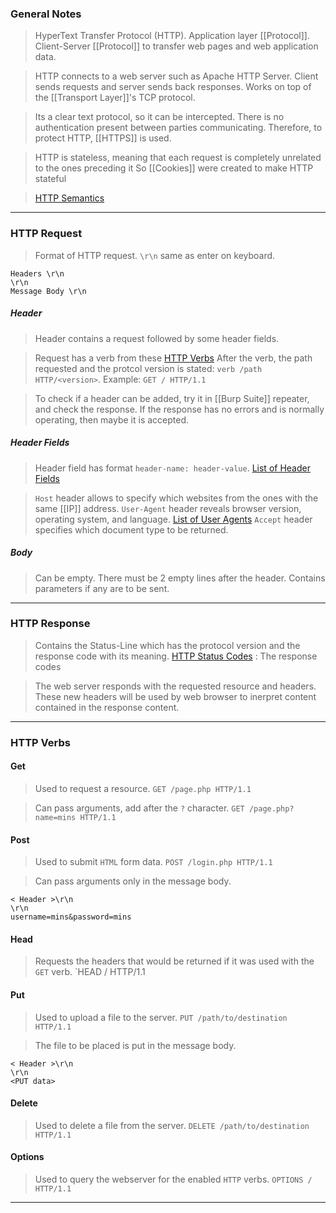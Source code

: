 
### General Notes

> HyperText Transfer Protocol (HTTP).
> Application layer [[Protocol]].
> Client-Server [[Protocol]] to transfer web pages and web application data.

> HTTP connects to a web server such as Apache HTTP Server.
> Client sends requests and server sends back responses.
> Works on top of the [[Transport Layer]]'s TCP protocol.

> Its a clear text protocol, so it can be intercepted. 
> There is no authentication present between parties communicating.
> Therefore, to protect HTTP, [[HTTPS]] is used.

> HTTP is stateless, meaning that each request is completely unrelated to the ones preceding it
> So [[Cookies]] were created to make HTTP stateful


> [HTTP Semantics](https://www.rfc-editor.org/rfc/rfc9110.html)

---

### HTTP Request

> Format of HTTP request. `\r\n` same as enter on keyboard.
```
Headers \r\n
\r\n
Message Body \r\n
```

##### Header
> Header contains a request followed by some header fields.

>  Request has a verb from these  [HTTP Verbs](https://www.restapitutorial.com/lessons/httpmethods.html#:~:text=The%20primary%20or%20most%2Dcommonly,but%20are%20utilized%20less%20frequently.)
>  After the verb, the path requested and the protcol version is stated: `verb /path HTTP/<version>`. Example: `GET / HTTP/1.1`

> To check if a header can be added, try it in [[Burp Suite]] repeater, and check the response. If the response has no errors and is normally operating, then maybe it is accepted.

##### Header Fields
> Header field has format `header-name: header-value`.
> [List of Header Fields](https://developer.mozilla.org/en-US/docs/Web/HTTP/Headers)

> `Host` header allows to specify which websites from the ones with the same [[IP]] address.
> `User-Agent` header reveals browser version, operating system, and language. [List of User Agents](https://useragentstring.com/pages/useragentstring.php)
> `Accept` header specifies which document type to be returned.

##### Body
> Can be empty. There must be 2 empty lines after the header.
> Contains parameters if any are to be sent.

---

### HTTP Response

> Contains the Status-Line which has the protocol version and the response code with its meaning.
> [HTTP Status Codes](https://www.restapitutorial.com/httpstatuscodes.html) : The response codes

> The web server responds with the requested resource and headers.
> These new headers will be used by web browser to inerpret content contained in the response content.

---

### HTTP Verbs

#### Get
> Used to request a resource.
> `GET /page.php HTTP/1.1`

>Can pass arguments, add after the `?` character.
>`GET /page.php?name=mins HTTP/1.1`

#### Post
> Used to submit `HTML` form data.
> `POST /login.php HTTP/1.1`

> Can pass arguments only in the message body.
```
< Header >\r\n
\r\n
username=mins&password=mins
``` 

#### Head
> Requests the headers that would be returned if it was used with the `GET` verb.
> `HEAD / HTTP/1.1

#### Put 
> Used to upload a file to the server.
> `PUT /path/to/destination HTTP/1.1`

> The file to be placed is put in the message body.
```
< Header >\r\n
\r\n
<PUT data>
```

#### Delete
> Used to delete a file from the server.
   `DELETE /path/to/destination HTTP/1.1`

#### Options
> Used to query the webserver for the enabled `HTTP` verbs.
> `OPTIONS / HTTP/1.1`

---

